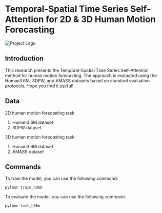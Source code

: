 # Temporal-Spatial Time Series Self-Attention for 2D & 3D Human Motion Forecasting

![Project Logo](link-to-your-logo.png)

## Introduction

This research presents the Temporal-Spatial Time Series Self-Attention method for human motion forecasting. The approach
is evaluated using the Human3.6M, 3DPW, and AMASS datasets based on standard evaluation protocols. Hope you find it useful!

## Data

2D human motion forecasting task:
1. Human3.6M dataset
2. 3DPW dataset

3D human motion forecasting task:
1. Human3.6M dataset
2. AMASS dataset

## Commands
To train the model, you can use the following command:
```python
python train_h36m
```
To evaluate the model, you can use the following command:
```python
python test_h36m
```
